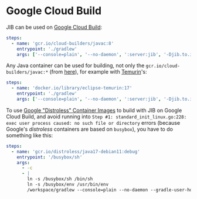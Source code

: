 # Google Cloud Build

JIB can be used on [Google Cloud Build](https://cloud.google.com/build):

```yaml
steps:
  - name: 'gcr.io/cloud-builders/javac:8'
    entrypoint: './gradlew'
    args: ['--console=plain', '--no-daemon', ':server:jib', '-Djib.to.image=gcr.io/$PROJECT_ID/$REPO_NAME:$COMMIT_SHA']
```

Any Java container can be used for building, not only the `gcr.io/cloud-builders/javac:*` (from [here](https://github.com/GoogleCloudPlatform/cloud-builders/tree/master/javac)), for example with [Temurin](https://adoptium.net/en-GB/temurin/)'s:

```yaml
steps:
  - name: 'docker.io/library/eclipse-temurin:17'
    entrypoint: './gradlew'
    args: ['--console=plain', '--no-daemon', ':server:jib', '-Djib.to.image=gcr.io/$PROJECT_ID/$REPO_NAME:$COMMIT_SHA']
```

To use [Google "Distroless" Container Images](https://github.com/GoogleContainerTools/distroless) to build with JIB on Google Cloud Build, and avoid running into `Step #1: standard_init_linux.go:228: exec user process caused: no such file or directory` errors (because Google's _distroless_ containers are based on `busybox`), you have to do something like this:

```yaml
steps:
  - name: 'gcr.io/distroless/java17-debian11:debug'
    entrypoint: '/busybox/sh'
    args:
      - -c
      - |
        ln -s /busybox/sh /bin/sh
        ln -s /busybox/env /usr/bin/env
        /workspace/gradlew --console=plain --no-daemon --gradle-user-home=/home/.gradle :server:jib -Djib.to.image=gcr.io/$PROJECT_ID/$REPO_NAME:$COMMIT_SHA
```
